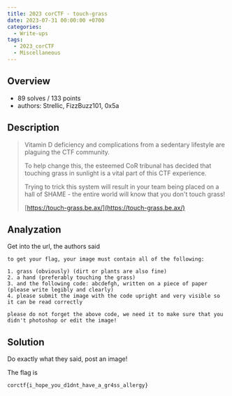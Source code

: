 ```yaml
---
title: 2023 corCTF - touch-grass
date: 2023-07-31 00:00:00 +0700
categories:
  - Write-ups
tags:
  - 2023_corCTF
  - Miscellaneous
---
```


## Overview

* 89 solves / 133 points
* authors: Strellic, FizzBuzz101, 0x5a

## Description

> Vitamin D deficiency and complications from a sedentary lifestyle are plaguing the CTF community.
>
> To help change this, the esteemed CoR tribunal has decided that touching grass in sunlight is a vital part of this CTF experience.
>
> Trying to trick this system will result in your team being placed on a hall of SHAME - the entire world will know that you don't touch grass!
>
> [https://touch-grass.be.ax/](https://touch-grass.be.ax/)

## Analyzation

Get into the url, the authors said
```
to get your flag, your image must contain all of the following:

1. grass (obviously) (dirt or plants are also fine)
2. a hand (preferably touching the grass)
3. and the following code: abcdefgh, written on a piece of paper (please write legibly and clearly)
4. please submit the image with the code upright and very visible so it can be read correctly

please do not forget the above code, we need it to make sure that you didn't photoshop or edit the image!
```

## Solution

Do exactly what they said, post an image!

The flag is
```
corctf{i_hope_you_d1dnt_have_a_gr4ss_allergy}
```